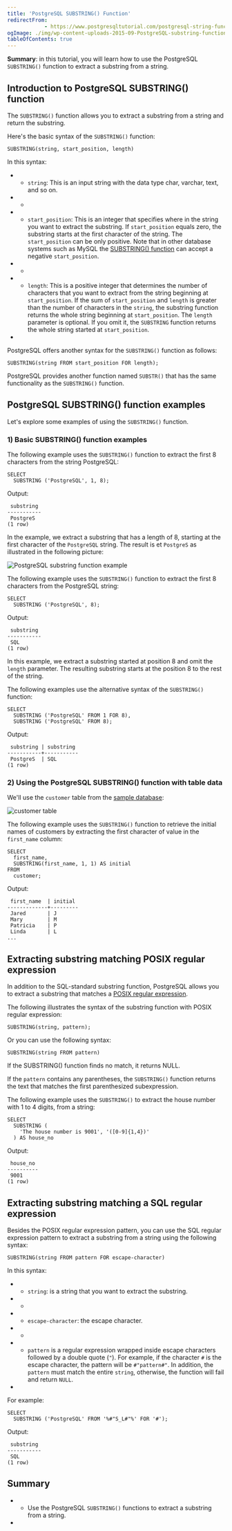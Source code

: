 ```yaml
---
title: 'PostgreSQL SUBSTRING() Function'
redirectFrom: 
            - https://www.postgresqltutorial.com/postgresql-string-functions/postgresql-substring/
ogImage: ./img/wp-content-uploads-2015-09-PostgreSQL-substring-function-example.jpg
tableOfContents: true
---
```


**Summary**: in this tutorial, you will learn how to use the PostgreSQL `SUBSTRING()` function to extract a substring from a string.



## Introduction to PostgreSQL SUBSTRING() function



The `SUBSTRING()` function allows you to extract a substring from a string and return the substring.



Here's the basic syntax of the `SUBSTRING()` function:



```
SUBSTRING(string, start_position, length)
```



In this syntax:



- - `string`: This is an input string with the data type char, varchar, text, and so on.
- -
- - `start_position`: This is an integer that specifies where in the string you want to extract the substring. If `start_position` equals zero, the substring starts at the first character of the string. The `start_position` can be only positive. Note that in other database systems such as MySQL the [SUBSTRING() function](https://www.mysqltutorial.org/mysql-string-functions/mysql-substring/) can accept a negative `start_position`.
- -
- - `length`: This is a positive integer that determines the number of characters that you want to extract from the string beginning at `start_position`. If the sum of `start_position` and `length` is greater than the number of characters in the `string`, the substring function returns the whole string beginning at `start_position`. The `length` parameter is optional. If you omit it, the `SUBSTRING` function returns the whole string started at `start_position`.
- 


PostgreSQL offers another syntax for the `SUBSTRING()` function as follows:



```
SUBSTRING(string FROM start_position FOR length);
```



PostgreSQL provides another function named `SUBSTR()` that has the same functionality as the `SUBSTRING()` function.



## PostgreSQL SUBSTRING() function examples



Let's explore some examples of using the `SUBSTRING()` function.



### 1) Basic SUBSTRING() function examples



The following example uses the `SUBSTRING()` function to extract the first 8 characters from the string PostgreSQL:



```
SELECT
  SUBSTRING ('PostgreSQL', 1, 8);
```



Output:



```
 substring
-----------
 PostgreS
(1 row)
```



In the example, we extract a substring that has a length of 8, starting at the first character of the `PostgreSQL` string. The result is et `PostgreS` as illustrated in the following picture:



![PostgreSQL substring function example](./img/wp-content-uploads-2015-09-PostgreSQL-substring-function-example.jpg)



The following example uses the `SUBSTRING()` function to extract the first 8 characters from the PostgreSQL string:



```
SELECT
  SUBSTRING ('PostgreSQL', 8);
```



Output:



```
 substring
-----------
 SQL
(1 row)
```



In this example, we extract a substring started at position 8 and omit the `length` parameter. The resulting substring starts at the position 8 to the rest of the string.



The following examples use the alternative syntax of the `SUBSTRING()` function:



```
SELECT
  SUBSTRING ('PostgreSQL' FROM 1 FOR 8),
  SUBSTRING ('PostgreSQL' FROM 8);
```



Output:



```
 substring | substring
-----------+-----------
 PostgreS  | SQL
(1 row)
```



### 2) Using the PostgreSQL SUBSTRING() function with table data



We'll use the `customer` table from the [sample database](https://www.postgresqltutorial.com/postgresql-getting-started/postgresql-sample-database/):



![customer table](./img/wp-content-uploads-2019-05-customer.png)



The following example uses the `SUBSTRING()` function to retrieve the initial names of customers by extracting the first character of value in the `first_name` column:



```
SELECT
  first_name,
  SUBSTRING(first_name, 1, 1) AS initial
FROM
  customer;
```



Output:



```
 first_name  | initial
-------------+---------
 Jared       | J
 Mary        | M
 Patricia    | P
 Linda       | L
...
```



## Extracting substring matching POSIX regular expression



In addition to the SQL-standard substring function, PostgreSQL allows you to extract a substring that matches a [POSIX regular expression](https://en.wikipedia.org/wiki/Regular_expression#POSIX_basic_and_extended).



The following illustrates the syntax of the substring function with POSIX regular expression:



```
SUBSTRING(string, pattern);
```



Or you can use the following syntax:



```
SUBSTRING(string FROM pattern)
```



If the SUBSTRING() function finds no match, it returns NULL.



If the `pattern` contains any parentheses, the `SUBSTRING()` function returns the text that matches the first parenthesized subexpression.



The following example uses the `SUBSTRING()` to extract the house number with 1 to 4 digits, from a string:



```
SELECT
  SUBSTRING (
    'The house number is 9001', '([0-9]{1,4})'
  ) AS house_no
```



Output:



```
 house_no
----------
 9001
(1 row)
```



## Extracting substring matching a SQL regular expression



Besides the POSIX regular expression pattern, you can use the SQL regular expression pattern to extract a substring from a string using the following syntax:



```
SUBSTRING(string FROM pattern FOR escape-character)
```



In this syntax:



- - `string`: is a string that you want to extract the substring.
- -
- - `escape-character`: the escape character.
- -
- - `pattern` is a regular expression wrapped inside escape characters followed by a double quote (`"`). For example, if the character `#` is the escape character, the pattern will be `#"pattern#"`. In addition, the `pattern` must match the entire `string`, otherwise, the function will fail and return `NULL`.
- 


For example:



```
SELECT
  SUBSTRING ('PostgreSQL' FROM '%#"S_L#"%' FOR '#');
```



Output:



```
 substring
-----------
 SQL
(1 row)
```



## Summary



- - Use the PostgreSQL `SUBSTRING()` functions to extract a substring from a string.
- 
